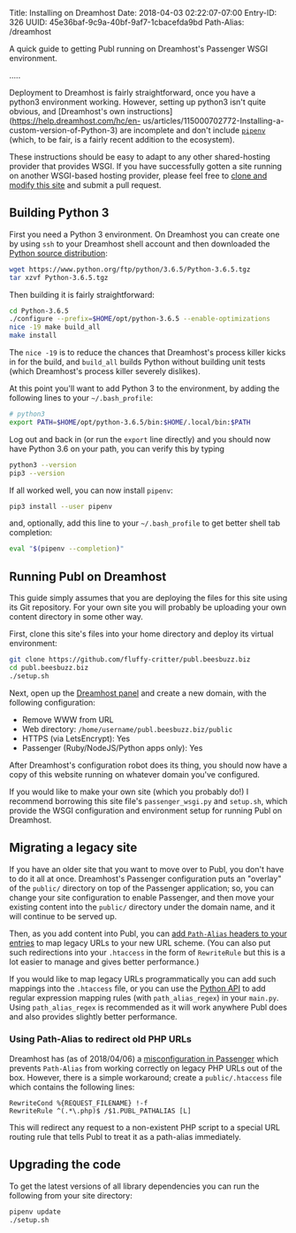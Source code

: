 Title: Installing on Dreamhost
Date: 2018-04-03 02:22:07-07:00
Entry-ID: 326
UUID: 45e36baf-9c9a-40bf-9af7-1cbacefda9bd
Path-Alias: /dreamhost

A quick guide to getting Publ running on Dreamhost's Passenger WSGI environment.

.....


Deployment to Dreamhost is fairly straightforward, once you have a python3
environment working. However, setting up python3 isn't quite obvious, and
[Dreamhost's own instructions](https://help.dreamhost.com/hc/en-
us/articles/115000702772-Installing-a-custom-version-of-Python-3) are incomplete
and don't include [`pipenv`](https://docs.pipenv.org) (which, to be fair, is a
fairly recent addition to the ecosystem).

These instructions should be easy to adapt to any other shared-hosting provider
that provides WSGI. If you have successfully gotten a site running on another
WSGI-based hosting provider, please feel free to [clone and modify this
site](https://github.com/fluffy-critter/publ.beesbuzz.biz) and submit a pull
request.

## Building Python 3

First you need a Python 3 environment. On Dreamhost you can create one by using
`ssh` to your Dreamhost shell account and then downloaded the [Python source
distribution](https://www.python.org/downloads/source/):

```bash
wget https://www.python.org/ftp/python/3.6.5/Python-3.6.5.tgz
tar xzvf Python-3.6.5.tgz
```

Then building it is fairly straightforward:

```bash
cd Python-3.6.5
./configure --prefix=$HOME/opt/python-3.6.5 --enable-optimizations
nice -19 make build_all
make install
```

The `nice -19` is to reduce the chances that Dreamhost's process killer kicks in
for the build, and `build_all` builds Python without building unit tests (which
Dreamhost's process killer severely dislikes).

At this point you'll want to add Python 3 to the environment, by adding the
following lines to your `~/.bash_profile`:

```bash
# python3
export PATH=$HOME/opt/python-3.6.5/bin:$HOME/.local/bin:$PATH
```

Log out and back in (or run the `export` line directly) and you should now have Python 3.6 on your path, you can verify this by typing

```bash
python3 --version
pip3 --version
```

If all worked well, you can now install `pipenv`:

```bash
pip3 install --user pipenv
```

and, optionally, add this line to your `~/.bash_profile` to get better shell
tab completion:

```bash
eval "$(pipenv --completion)"
```

## Running Publ on Dreamhost

This guide simply assumes that you are deploying the files for this site using
its Git repository. For your own site you will probably be uploading your own
content directory in some other way.

First, clone this site's files into your home directory and deploy its virtual environment:

```bash
git clone https://github.com/fluffy-critter/publ.beesbuzz.biz
cd publ.beesbuzz.biz
./setup.sh
```

Next, open up the [Dreamhost panel](https://panel.dreamhost.com) and
create a new domain, with the following configuration:

* Remove WWW from URL
* Web directory: `/home/username/publ.beesbuzz.biz/public`
* HTTPS (via LetsEncrypt): Yes
* Passenger (Ruby/NodeJS/Python apps only): Yes

After Dreamhost's configuration robot does its thing, you should now have a copy of this website running on whatever
domain you've configured.

If you would like to make your own site (which you probably do!) I recommend borrowing this site file's `passenger_wsgi.py` and `setup.sh`, which provide the WSGI configuration and environment setup for running Publ on Dreamhost.

## Migrating a legacy site

If you have an older site that you want to move over to Publ, you don't have to do it all at once.
Dreamhost's Passenger configuration puts an "overlay" of the `public/` directory on top of the
Passenger application; so, you can change your site configuration to enable Passenger, and then move your
existing content into the `public/` directory under the domain name, and it will continue to be served up.

Then, as you add content into Publ, you can [add `Path-Alias` headers to your entries](/entry-format#path-alias)
to map legacy URLs to your new URL scheme. (You can also put such redirections into your `.htaccess` in the form
of `RewriteRule` but this is a lot easier to manage and gives better performance.)

If you would like to map legacy URLs programmatically you can add such mappings into the `.htaccess` file, or you can
use the [Python API](/api/python) to add regular expression mapping rules (with `path_alias_regex`) in your `main.py`. Using `path_alias_regex` is recommended as it will work anywhere Publ does and also provides slightly better performance.

### Using Path-Alias to redirect old PHP URLs

Dreamhost has (as of 2018/04/06) a [misconfiguration in Passenger](https://github.com/fluffy-critter/Publ/issues/19) which prevents `Path-Alias` from working correctly on legacy PHP URLs out of the box. However, there is a simple workaround;
create a `public/.htaccess` file which contains the following lines:

```htaccess
RewriteCond %{REQUEST_FILENAME} !-f
RewriteRule ^(.*\.php)$ /$1.PUBL_PATHALIAS [L]
```

This will redirect any request to a non-existent PHP script to a special URL routing rule that
tells Publ to treat it as a path-alias immediately.

## Upgrading the code

To get the latest versions of all library dependencies you can run the following from your site directory:

```bash
pipenv update
./setup.sh
```


